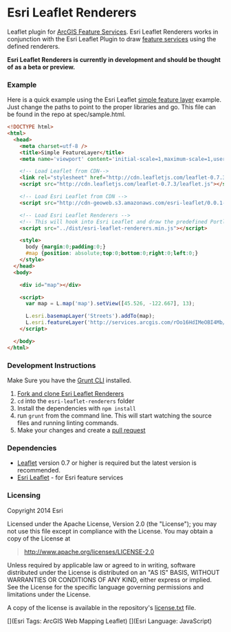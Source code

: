 # Esri Leaflet Renderers

Leaflet plugin for [ArcGIS Feature Services](http://developers.arcgis.com). Esri Leaflet Renderers works in conjunction with the Esri Leaflet Plugin to draw [feature services](http://esri.github.io/esri-leaflet/examples/simple-feature-layer.html) using the defined renderers.

**Esri Leaflet Renderers is currently in development and should be thought of as a beta or preview.**

### Example
Here is a quick example using the Esri Leaflet [simple feature layer](http://esri.github.io/esri-leaflet/examples/simple-feature-layer.html) example. Just change the paths to point to the proper libraries and go. This file can be found in the repo at spec/sample.html.


```html
<!DOCTYPE html>
<html>
  <head>
    <meta charset=utf-8 />
    <title>Simple FeatureLayer</title>
    <meta name='viewport' content='initial-scale=1,maximum-scale=1,user-scalable=no' />

    <!-- Load Leaflet from CDN-->
    <link rel="stylesheet" href="http://cdn.leafletjs.com/leaflet-0.7.3/leaflet.css" />
    <script src="http://cdn.leafletjs.com/leaflet-0.7.3/leaflet.js"></script>

    <!-- Load Esri Leaflet from CDN -->
    <script src="http://cdn-geoweb.s3.amazonaws.com/esri-leaflet/0.0.1-beta.5/esri-leaflet.js"></script>

    <!-- Load Esri Leaflet Renderers -->
    <!-- This will hook into Esri Leaflet and draw the predefined Portland Heritage Tree symbols -->
    <script src="../dist/esri-leaflet-renderers.min.js"></script>

    <style>
      body {margin:0;padding:0;}
      #map {position: absolute;top:0;bottom:0;right:0;left:0;}
    </style>
  </head>
  <body>

    <div id="map"></div>

    <script>
      var map = L.map('map').setView([45.526, -122.667], 13);

      L.esri.basemapLayer('Streets').addTo(map);
      L.esri.featureLayer('http://services.arcgis.com/rOo16HdIMeOBI4Mb/arcgis/rest/services/Heritage_Trees_Portland/FeatureServer/0').addTo(map);
    </script>

  </body>
</html>
```

### Development Instructions

Make Sure you have the [Grunt CLI](http://gruntjs.com/getting-started) installed.

1. [Fork and clone Esri Leaflet Renderers](https://help.github.com/articles/fork-a-repo)
2. `cd` into the `esri-leaflet-renderers` folder
5. Install the dependencies with `npm install`
5. run `grunt` from the command line. This will start watching the source files and running linting commands.
6. Make your changes and create a [pull request](https://help.github.com/articles/creating-a-pull-request)

### Dependencies

* [Leaflet](http://leaflet.com) version 0.7 or higher is required but the latest version is recommended.
* [Esri Leaflet](https://github.com/Esri/esri-leaflet) - for Esri feature services

### Licensing
Copyright 2014 Esri

Licensed under the Apache License, Version 2.0 (the "License");
you may not use this file except in compliance with the License.
You may obtain a copy of the License at

> http://www.apache.org/licenses/LICENSE-2.0

Unless required by applicable law or agreed to in writing, software
distributed under the License is distributed on an "AS IS" BASIS,
WITHOUT WARRANTIES OR CONDITIONS OF ANY KIND, either express or implied.
See the License for the specific language governing permissions and
limitations under the License.

A copy of the license is available in the repository's [license.txt]( https://raw.github.com/Esri/esri-leaflet/master/license.txt) file.

[](Esri Tags: ArcGIS Web Mapping Leaflet)
[](Esri Language: JavaScript)
